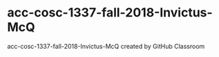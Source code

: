 # acc-cosc-1337-fall-2018-Invictus-McQ
acc-cosc-1337-fall-2018-Invictus-McQ created by GitHub Classroom
